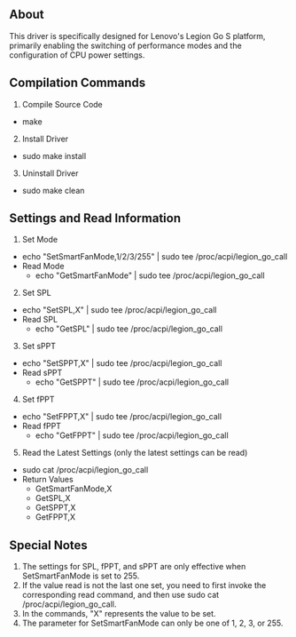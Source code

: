 ## About
This driver is specifically designed for Lenovo's Legion Go S platform, primarily enabling the switching of performance modes and the configuration of CPU power settings.

## Compilation Commands

1. Compile Source Code
  - make

2. Install Driver
  - sudo make install

3. Uninstall Driver
  - sudo make clean

## Settings and Read Information

1. Set Mode
  - echo "SetSmartFanMode,1/2/3/255" | sudo tee /proc/acpi/legion_go_call
- Read Mode
  - echo "GetSmartFanMode" | sudo tee /proc/acpi/legion_go_call

2. Set SPL
  - echo "SetSPL,X" | sudo tee /proc/acpi/legion_go_call
- Read SPL
  - echo "GetSPL" | sudo tee /proc/acpi/legion_go_call

3. Set sPPT
  - echo "SetSPPT,X" | sudo tee /proc/acpi/legion_go_call
- Read sPPT
  - echo "GetSPPT" | sudo tee /proc/acpi/legion_go_call

4. Set fPPT
  - echo "SetFPPT,X" | sudo tee /proc/acpi/legion_go_call
- Read fPPT
  - echo "GetFPPT" | sudo tee /proc/acpi/legion_go_call

5. Read the Latest Settings (only the latest settings can be read)
  - sudo cat /proc/acpi/legion_go_call
  - Return Values
    - GetSmartFanMode,X
    - GetSPL,X
    - GetSPPT,X
    - GetFPPT,X

## Special Notes

1. The settings for SPL, fPPT, and sPPT are only effective when SetSmartFanMode is set to 255.
1. If the value read is not the last one set, you need to first invoke the corresponding read command, and then use sudo cat /proc/acpi/legion_go_call.
1. In the commands, "X" represents the value to be set.
1. The parameter for SetSmartFanMode can only be one of 1, 2, 3, or 255.

